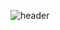 ![header](https://capsule-render.vercel.app/api?type=soft&color=fdfcfb&height=300&section=header&text=kimjooyeon&fontSize=90)
